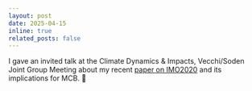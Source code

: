 ```yaml
---
layout: post
date: 2025-04-15
inline: true
related_posts: false
---
```


I gave an invited talk at the Climate Dynamics & Impacts, Vecchi/Soden Joint Group Meeting about my recent [paper on IMO2020](https://www.nature.com/articles/s43247-024-01911-9) and its implications for MCB. :microphone: 
